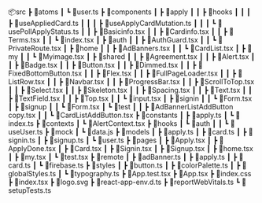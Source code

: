 📦src
 ┣ 📂atoms
 ┃ ┗ 📜user.ts
 ┣ 📂components
 ┃ ┣ 📂apply
 ┃ ┃ ┣ 📂hooks
 ┃ ┃ ┃ ┣ 📜useAppliedCard.ts
 ┃ ┃ ┃ ┣ 📜useApplyCardMutation.ts
 ┃ ┃ ┃ ┗ 📜usePollApplyStatus.ts
 ┃ ┃ ┣ 📜Basicinfo.tsx
 ┃ ┃ ┣ 📜Cardinfo.tsx
 ┃ ┃ ┣ 📜Terms.tsx
 ┃ ┃ ┗ 📜index.tsx
 ┃ ┣ 📂auth
 ┃ ┃ ┣ 📜AuthGuard.tsx
 ┃ ┃ ┗ 📜PrivateRoute.tsx
 ┃ ┣ 📂home
 ┃ ┃ ┣ 📜AdBanners.tsx
 ┃ ┃ ┗ 📜CardList.tsx
 ┃ ┣ 📂my
 ┃ ┃ ┗ 📜Myimage.tsx
 ┃ ┣ 📂shared
 ┃ ┃ ┣ 📜Agreement.tsx
 ┃ ┃ ┣ 📜Alert.tsx
 ┃ ┃ ┣ 📜Badge.tsx
 ┃ ┃ ┣ 📜Button.tsx
 ┃ ┃ ┣ 📜Dimmed.tsx
 ┃ ┃ ┣ 📜FixedBottomButton.tsx
 ┃ ┃ ┣ 📜Flex.tsx
 ┃ ┃ ┣ 📜FullPageLoader.tsx
 ┃ ┃ ┣ 📜ListRow.tsx
 ┃ ┃ ┣ 📜Navbar.tsx
 ┃ ┃ ┣ 📜ProgressBar.tsx
 ┃ ┃ ┣ 📜ScrollToTop.tsx
 ┃ ┃ ┣ 📜Select.tsx
 ┃ ┃ ┣ 📜Skeleton.tsx
 ┃ ┃ ┣ 📜Spacing.tsx
 ┃ ┃ ┣ 📜Text.tsx
 ┃ ┃ ┣ 📜TextField.tsx
 ┃ ┃ ┣ 📜Top.tsx
 ┃ ┃ ┗ 📜input.tsx
 ┃ ┣ 📂signin
 ┃ ┃ ┗ 📜Form.tsx
 ┃ ┣ 📂signup
 ┃ ┃ ┗ 📜Form.tsx
 ┃ ┗ 📂test
 ┃ ┃ ┣ 📜AdBannerListAddButton copy.tsx
 ┃ ┃ ┗ 📜CardListAddButton.tsx
 ┣ 📂constants
 ┃ ┣ 📜apply.ts
 ┃ ┗ 📜index.ts
 ┣ 📂contexts
 ┃ ┗ 📜AlertContext.tsx
 ┣ 📂hooks
 ┃ ┗ 📂auth
 ┃ ┃ ┗ 📜useUser.ts
 ┣ 📂mock
 ┃ ┗ 📜data.js
 ┣ 📂models
 ┃ ┣ 📜apply.ts
 ┃ ┣ 📜card.ts
 ┃ ┣ 📜signin.ts
 ┃ ┣ 📜signup.ts
 ┃ ┗ 📜user.ts
 ┣ 📂pages
 ┃ ┣ 📜Apply.tsx
 ┃ ┣ 📜ApplyDone.tsx
 ┃ ┣ 📜Card.tsx
 ┃ ┣ 📜Signin.tsx
 ┃ ┣ 📜Signup.tsx
 ┃ ┣ 📜home.tsx
 ┃ ┣ 📜my.tsx
 ┃ ┗ 📜test.tsx
 ┣ 📂remote
 ┃ ┣ 📜adBanner.ts
 ┃ ┣ 📜apply.ts
 ┃ ┣ 📜card.ts
 ┃ ┗ 📜firebase.ts
 ┣ 📂styles
 ┃ ┣ 📜button.ts
 ┃ ┣ 📜colorPalette.ts
 ┃ ┣ 📜globalStyles.ts
 ┃ ┗ 📜typography.ts
 ┣ 📜App.test.tsx
 ┣ 📜App.tsx
 ┣ 📜index.css
 ┣ 📜index.tsx
 ┣ 📜logo.svg
 ┣ 📜react-app-env.d.ts
 ┣ 📜reportWebVitals.ts
 ┗ 📜setupTests.ts
